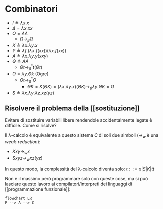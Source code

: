 # Combinatori

- $I≜λx.x$
- $Δ=λx.xx$
- $Ω=ΔΔ$
	- $Ω→_βΩ$
- $K≜λx.λy.x$
- $Y ≜ λf.(λx.f(xx))(λx.f(xx))$
- $A≜λx.λy.y(xxy)$
- $Θ≜AA$
	- $Θt→_β^*t(Θt)$
- $O=λy.Θk$ (Ogre)
	- $Ot→_β^* O$
		- $ΘK=K(ΘK)=(λx.λy.x)(ΘK)→_β λy.ΘK=O$
- $S≜λx.λy.λz.xz(yz)$

## Risolvere il problema della [[sostituzione]]

Evitare di sostituire variabili libere rendendole accidentalmente legate è difficile. Come si risolve?

Il λ-calcolo è equivalente a questo sistema $C$ di soli due simboli ($→_w$ è una *weak-reduction*):

- $Kxy→_w x$
- $Sxyz →_w xz(yz)$

In questo modo, la complessità del λ-calcolo diventa solo: $t::=x|S|K|tt$

Non è il massimo però programmare solo con queste cose, ma si può lasciare questo lavoro ai compilatori/interpreti dei linguaggi di [[programmazione funzionale]]:

```mermaid
flowchart LR
F --> Λ --> C
```
